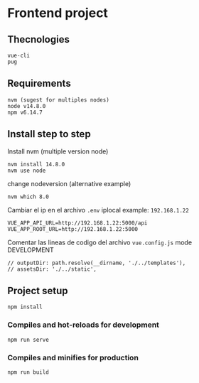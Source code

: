 # Frontend project

## Thecnologies
	
	vue-cli
	pug

## Requirements

	nvm (sugest for multiples nodes)
	node v14.8.0
	npm v6.14.7

## Install step to step

Install nvm (multiple version node)

	nvm install 14.8.0
	nvm use node

change nodeversion (alternative example)

	nvm which 8.0


Cambiar el ip en el archivo `.env` iplocal example: `192.168.1.22`

	VUE_APP_API_URL=http://192.168.1.22:5000/api
	VUE_APP_ROOT_URL=http://192.168.1.22:5000

Comentar las lineas de codigo del archivo `vue.config.js` mode DEVELOPMENT

    // outputDir: path.resolve(__dirname, './../templates'),
    // assetsDir: './../static',


## Project setup
```
npm install
```

### Compiles and hot-reloads for development
```
npm run serve
```

### Compiles and minifies for production
```
npm run build
```